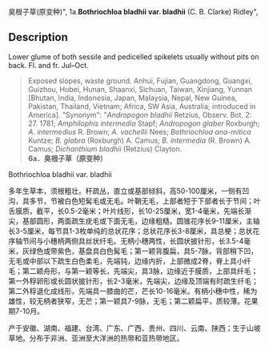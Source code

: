 臭根子草(原变种)",
1a.**Bothriochloa bladhii var. bladhii** (C. B. Clarke) Ridley",

## Description
Lower glume of both sessile and pedicelled spikelets usually without pits on back. Fl. and fr. Jul–Oct.

> Exposed slopes, waste ground. Anhui, Fujian, Guangdong, Guangxi, Guizhou, Hubei, Hunan, Shaanxi, Sichuan, Taiwan, Xinjiang, Yunnan [Bhutan, India, Indonesia, Japan, Malaysia, Nepal, New Guinea, Pakistan, Thailand, Vietnam; Africa, SW Asia, Australia; introduced in America].
  "Synonym": "*Andropogon bladhii* Retzius, Observ. Bot. 2: 27. 1781; *Amphilophis intermedia* Stapf; *Andropogon glaber* Roxburgh; *A. intermedius* R. Brown; *A. vachellii* Nees; *Bothriochloa ana-mitica* Kuntze; *B. glabra* (Roxburgh) A. Camus; *B. intermedia* (R. Brown) A. Camus; *Dichanthium bladhii* (Retzius) Clayton.
**6a．臭根子草（原变种）**

Bothriochloa bladhii var. bladhii

多年生草本，须根粗壮。秆疏丛，直立或基部倾斜，高50-100厘米，一侧有凹沟，具多节，节被白色短髯毛或无毛。叶鞘无毛，上部者短于下部者长于节间；叶舌膜质，截平，长0.5-2毫米；叶片线形，长10-25厘米，宽1-4毫米，先端长渐尖，基部圆形，两面疏生疣毛或下面无毛，边缘粗糙。圆锥花序长9-11厘米，主轴长3-5厘米，每节具1-3枚单纯的总状花序；总状花序长3-8厘米，具总梗；总状花序轴节间与小穗柄两侧具丝状纤毛。无柄小穗两性，长圆状披针形，长3.5-4毫米，灰绿色或带紫色，基盘具白色髯毛；第一颖背腹扁，具5-7脉，背部稍下凹，无毛或中部以下疏生白色柔毛，先端钝，边缘内折，上部微成2脊，脊上具小纤毛；第二颖舟形，与第一颖等长，先端尖，具3脉，边缘近于膜质，上部具纤毛；第一外稃卵形或长圆状披针形，长2-3毫米，先端尖，边缘及顶端有时疏生纤毛；第二外稃退化成线形，先端具一膝曲的芒，芒长10-16毫米。有柄小穗中性，稀为雄性，较无柄者狭窄，无芒；第一颖具7-9脉，无毛；第二颖扁平，质较薄。花果期7-10月。

产于安徽、湖南、福建、台湾、广东、广西、贵州、四川、云南、陕西；生于山坡草地。分布于非洲、亚洲至大洋洲的热带和亚热带地区。
